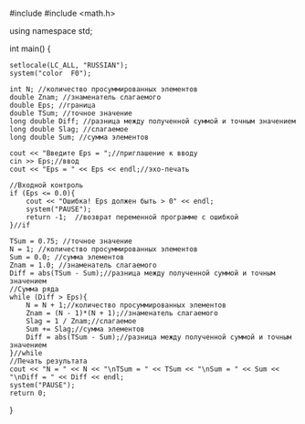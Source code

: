 #include <iostream>
#include <math.h>

using namespace std;

int main()
{
  
	setlocale(LC_ALL, "RUSSIAN");
	system("color  F0");

	int N; //количество просуммированных элементов
	double Znam; //знаменатель слагаемого
	double Eps; //граница
	double TSum; //точное значение
	long double Diff; //разница между полученной суммой и точным значением
	long double Slag; //слагаемое
	long double Sum; //сумма элементов

	cout << "Введите Eps = ";//приглашение к вводу
	cin >> Eps;//ввод
	cout << "Eps = " << Eps << endl;//эхо-печать

	//Входной контроль
	if (Eps <= 0.0){
		cout << "Ошибка! Eps должен быть > 0" << endl;
		system("PAUSE");
		return -1;  //возврат переменной программе с ошибкой
	}//if

	TSum = 0.75; //точное значение
	N = 1; //количество просуммированных элементов
	Sum = 0.0; //сумма элементов
	Znam = 1.0; //знаменатель слагаемого
	Diff = abs(TSum - Sum);//разница между полученной суммой и точным значением
	//Сумма ряда
	while (Diff > Eps){
		N = N + 1;//количество просуммированных элементов
		Znam = (N - 1)*(N + 1);//знаменатель слагаемого
		Slag = 1 / Znam;//слагаемое
		Sum += Slag;//сумма элементов
		Diff = abs(TSum - Sum);//разница между полученной суммой и точным значением
	}//while
	//Печать результата
	cout << "N = " << N << "\nTSum = " << TSum << "\nSum = " << Sum << "\nDiff = " << Diff << endl;
	system("PAUSE");
	return 0; 
}
